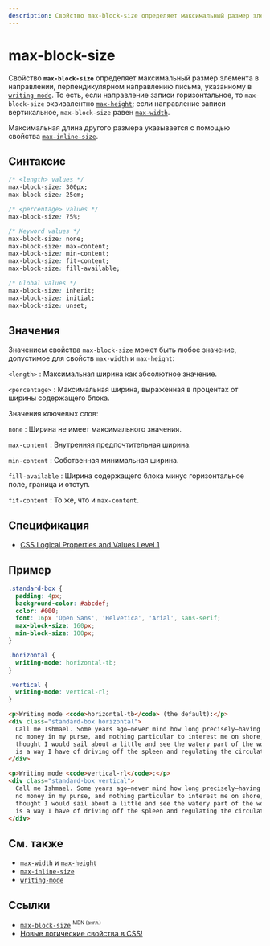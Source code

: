 ```yaml
---
description: Свойство max-block-size определяет максимальный размер элемента в направлении, перпендикулярном направлению письма, указанному в writing-mode
---
```


# max-block-size

Свойство **`max-block-size`** определяет максимальный размер элемента в направлении, перпендикулярном направлению письма, указанному в [`writing-mode`](writing-mode.md). То есть, если направление записи горизонтальное, то `max-block-size` эквивалентно [`max-height`](max-height.md); если направление записи вертикальное, `max-block-size` равен [`max-width`](max-width.md).

Максимальная длина другого размера указывается с помощью свойства [`max-inline-size`](max-inline-size.md).

## Синтаксис

```css
/* <length> values */
max-block-size: 300px;
max-block-size: 25em;

/* <percentage> values */
max-block-size: 75%;

/* Keyword values */
max-block-size: none;
max-block-size: max-content;
max-block-size: min-content;
max-block-size: fit-content;
max-block-size: fill-available;

/* Global values */
max-block-size: inherit;
max-block-size: initial;
max-block-size: unset;
```

## Значения

Значением свойства `max-block-size` может быть любое значение, допустимое для свойств `max-width` и `max-height`:

`<length>`
: Максимальная ширина как абсолютное значение.

`<percentage>`
: Максимальная ширина, выраженная в процентах от ширины содержащего блока.

Значения ключевых слов:

`none`
: Ширина не имеет максимального значения.

`max-content`
: Внутренняя предпочтительная ширина.

`min-content`
: Собственная минимальная ширина.

`fill-available`
: Ширина содержащего блока минус горизонтальное поле, граница и отступ.

`fit-content`
: То же, что и `max-content`.

## Спецификация

- [CSS Logical Properties and Values Level 1](https://drafts.csswg.org/css-logical/#propdef-max-block-size)

## Пример

```css tab="CSS"
.standard-box {
  padding: 4px;
  background-color: #abcdef;
  color: #000;
  font: 16px 'Open Sans', 'Helvetica', 'Arial', sans-serif;
  max-block-size: 160px;
  min-block-size: 100px;
}

.horizontal {
  writing-mode: horizontal-tb;
}

.vertical {
  writing-mode: vertical-rl;
}
```

```html tab="HTML"
<p>Writing mode <code>horizontal-tb</code> (the default):</p>
<div class="standard-box horizontal">
  Call me Ishmael. Some years ago—never mind how long precisely—having little or
  no money in my purse, and nothing particular to interest me on shore, I
  thought I would sail about a little and see the watery part of the world. It
  is a way I have of driving off the spleen and regulating the circulation.
</div>

<p>Writing mode <code>vertical-rl</code>:</p>
<div class="standard-box vertical">
  Call me Ishmael. Some years ago—never mind how long precisely—having little or
  no money in my purse, and nothing particular to interest me on shore, I
  thought I would sail about a little and see the watery part of the world. It
  is a way I have of driving off the spleen and regulating the circulation.
</div>
```

## См. также

- [`max-width`](max-width.md) и [`max-height`](max-height.md)
- [`max-inline-size`](max-inline-size.md)
- [`writing-mode`](writing-mode.md)

## Ссылки

- [`max-block-size`](https://developer.mozilla.org/en-US/docs/Web/CSS/max-block-size) <sup><small>MDN (англ.)</small></sup>
- [Новые логические свойства в CSS!](https://medium.com/web-standards/logical-css-props-c5046c563640)
